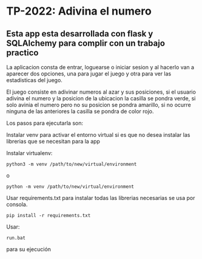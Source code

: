 <h1>TP-2022: Adivina el numero</h1>
<h2>Esta app esta desarrollada con flask y SQLAlchemy para complir con un trabajo practico</h2>
<p>La aplicacion consta de entrar, loguearse o iniciar sesion y
  al hacerlo van a aparecer dos opciones, una para jugar el juego
  y otra para ver las estadisticas del juego.
 </p>
 <p>El juego consiste en adivinar  numeros al azar y sus posiciones,
  si el usuario adivina el numero y la posicion de la ubicacion
  la casilla se pondra verde, si solo avinia el numero pero no
  su posicion se pondra amarillo, si no ocurre ninguna de las anteriores
  la casilla se pondra de color rojo.
  </p>
  
Los pasos para ejecutarla son:

Instalar venv para activar el entorno virtual si es que no desea instalar 
las librerias que se necesitan para la app

Instalar virtualenv: 
  
    python3 -m venv /path/to/new/virtual/environment 
o

    python -m venv /path/to/new/virtual/environment
    
Usar requirements.txt para instalar 
todas las librerias necesarias se usa por consola.

    pip install -r requirements.txt
Usar:

    run.bat
para su ejecución

